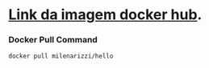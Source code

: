 # [Link da imagem docker hub](https://hub.docker.com/r/milenarizzi/hello).

### Docker Pull Command
``` docker pull milenarizzi/hello ```